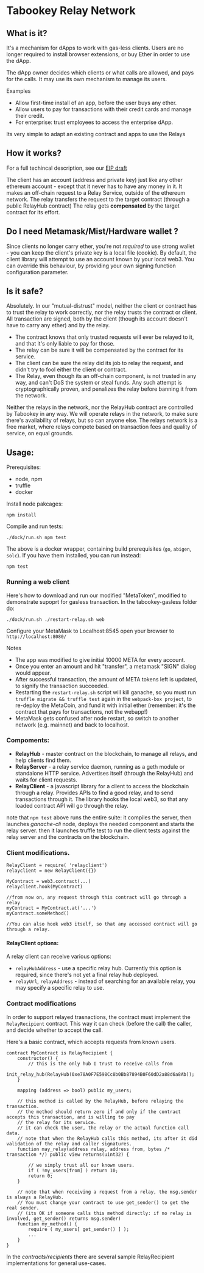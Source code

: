 # Tabookey Relay Network

## What is it?

It's a mechanism for dApps to work with gas-less clients.
Users are no longer required to install browser extensions, or buy Ether in order to use the dApp. 

The dApp owner decides which clients or what calls are allowed, and pays for the calls. It may use its own mechanism to manage its users.

Examples

- Allow first-time install of an app, before the user buys any ether.
- Allow users to pay for transactions with their credit cards and manage their credit.
- For enterprise: trust employees to access the enterprise dApp. 

Its very simple to adapt an existing contract and apps to use the Relays

## How it works?

For a full techincal description, see our [EIP draft](https://github.com/ethereum/EIPs/blob/master/EIPS/eip-1613.md)

The client has an account (address and private key) just like any other ethereum account - except that it never has to have any money in it.
It makes an off-chain request to a Relay Service, outside of the ethereum network.
The relay transfers the request to the target contract (through a public RelayHub contract)
The relay gets **compensated** by the target contract for its effort.

## Do I need Metamask/Mist/Hardware wallet ?

Since clients no longer carry ether, you're not *required* to use strong wallet - you can keep the client's private key
is a local file (cookie). 
By default, the client library will attempt to use an account known by your local web3.
You can override this behaviour, by providing your own signing function configuration parameter.

## Is it safe?

Absolutely.
In our "mutual-distrust" model, neither the client or contract has to trust the relay to work correctly, nor the relay trusts the contract or client.
All transaction are signed, both by the client (though its account doesn't have to carry any ether) and by the relay.

- The contract knows that only trusted requests will ever be relayed to it, and that it's only liable to pay for those.
- The relay can be sure it will be compensated by the contract for its service.
- The client can be sure the relay did its job to relay the request, and didn't try to fool either the client or contract.
- The Relay, even though its an off-chain component, is not trusted in any way, and can't DoS the system or steal funds. Any such attempt is cryptographically proven, and penalizes the relay before banning it from the network.

Neither the relays in the network, nor the RelayHub contract are controlled by Tabookey in any way. 
We will operate relays in the network, to make sure there's availability of relays, but so can anyone else. 
The relays network is a free market, where relays compete based on transaction fees and quality of service, on equal grounds.

## Usage:

Prerequisites:

-	node, npm
- 	truffle
-	docker

Install node pakcages:

	npm install

Compile and run tests:

	./dock/run.sh npm test

The above is a docker wrapper, containing build prerequisites (`go`, `abigen`, `solc`). If you have them installed, you can run instead:

	npm test

### Running a web client

Here's how to download and run our modified "MetaToken", modified to demonstrate supoprt for gasless transaction.
In the tabookey-gasless folder do:

	./dock/run.sh ./restart-relay.sh web

Configure your MetaMask to Localhost:8545
open your browser to `http://localhost:8080/`

Notes

- The app was modified to give initial 10000 META for every account.
- Once you enter an amount and hit "transfer", a metamask "SIGN" dialog would appear.
- After successful transaction, the amount of META tokens left is updated, to signify the transaction succeeded.
- Restarting the `restart-relay.sh` script will kill ganache, so you must run `truffle migrate && truffle test` again
	in the `webpack-box project`, to re-deploy the MetaCoin, and fund it with initial ether 
	(remember: it's the contract that pays for transactions, not the webapp!)
- MetaMask gets confused after node restart, so switch to another network (e.g. mainnet) and back to localhost.


### Compoments:

- **RelayHub** - master contract on the blockchain, to manage all relays, and help clients find them.
- **RelayServer** - a relay service daemon, running as a geth module or standalone HTTP service.  Advertises itself (through the RelayHub) and waits for client requests.
- **RelayClient** - a javascript library for a client to access the blockchain through a relay.
	Provides APIs to find a good relay, and to send transactions through it.
	The library hooks the local web3, so that any loaded contract API will go through the relay.

note that `npm test` above runs the entire suite: it compiles the server, then launches *ganache-cli* node, deploys the needed component and starts the relay server. then it launches truffle test to run the client tests against the relay server and the contracts on the blockchain.

### Client modifications.


	RelayClient = require( 'relayclient')
	relayclient = new RelayClient({})

	MyContract = web3.contract(...)
	relayclient.hook(MyContract)

	//from now on, any request through this contract will go through a relay
	myContract = MyContract.at('...')
	myContract.someMethod()

	//You can also hook web3 itself, so that any accessed contract will go through a relay.

#### RelayClient options:

A relay client can receive various options:

- `relayHubAddress` - use a specific relay hub. Currently this option is required, since there's not yet a final relay hub deployed.
- `relayUrl`, `relayAddress` - instead of searching for an available relay, you may specify a specific relay to use.

### Contract modifications

In order to support relayed trasnactions, the contract must implement the `RelayRecipient` contract. This way it can check (before the call) the caller, and decide whether to accept the call.

Here's a basic contract, which accepts requests from known users.

	contract MyContract is RelayRecipient {
		constructor() {
			// this is the only hub I trust to receive calls from
			init_relay_hub(RelayHub(0xe78A0F7E598Cc8b0Bb87894B0F60dD2a88d6a8Ab));
		}

	    mapping (address => bool) public my_users;

		// this method is called by the RelayHub, before relaying the transaction.
		// the method should return zero if and only if the contract accepts this transaction, and is willing to pay
		// the relay for its service.
		// it can check the user, the relay or the actual function call data.
		// note that when the RelayHub calls this method, its after it did validation of the relay and caller signatures.
		function may_relay(address relay, address from, bytes /* transaction */) public view returns(uint32) {

			// we simply trust all our known users.
	        if ( !my_users[from] ) return 10;
        	return 0;
	    }

	    // note that when receiving a request from a relay, the msg.sender is always a RelayHub.
	    // You must change your contract to use get_sender() to get the real sender.
	    // (its OK if someone calls this method directly: if no relay is involved, get_sender() returns msg.sender)
	    function my_method() {
	    	require ( my_users[ get_sender() ] );
	    	...
	    }
	}

In the *contracts/recipients* there are several sample RelayRecipient implementations for general use-cases.

